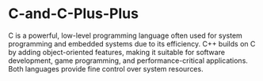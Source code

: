 # C-and-C-Plus-Plus
C is a powerful, low-level programming language often used for system programming and embedded systems due to its efficiency. C++ builds on C by adding object-oriented features, making it suitable for software development, game programming, and performance-critical applications. Both languages provide fine control over system resources.

